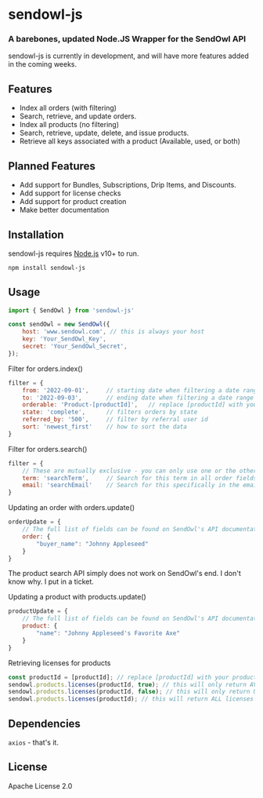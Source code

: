 # sendowl-js
### A barebones, updated Node.JS Wrapper for the SendOwl API

sendowl-js is currently in development, and will have more features added in the coming weeks.

## Features

- Index all orders (with filtering)
- Search, retrieve, and update orders.
- Index all products (no filtering)
- Search, retrieve, update, delete, and issue products.
- Retrieve all keys associated with a product (Available, used, or both)

## Planned Features

- Add support for Bundles, Subscriptions, Drip Items, and Discounts.
- Add support for license checks
- Add support for product creation
- Make better documentation

## Installation

sendowl-js requires [Node.js](https://nodejs.org/) v10+ to run.
```sh
npm install sendowl-js
```

## Usage

```js
import { SendOwl } from 'sendowl-js'

const sendOwl = new SendOwl({
    host: 'www.sendowl.com', // this is always your host
    key: 'Your_SendOwl_Key',
    secret: 'Your_SendOwl_Secret',
});
```

Filter for orders.index()
```js
filter = {
    from: '2022-09-01',     // starting date when filtering a date range
    to: '2022-09-03',       // ending date when filtering a date range
    orderable: 'Product-[productId]',   // replace [productId] with your product's ID to filter by product
    state: 'complete',      // filters orders by state
    referred_by: '500',     // filter by referral user id
    sort: 'newest_first'    // how to sort the data
}
```

Filter for orders.search()
```js
filter = {
    // These are mutually exclusive - you can only use one or the other, not both.
    term: 'searchTerm',     // Search for this term in all order fields
    email: 'searchEmail'    // Search for this specifically in the email field.
}
```

Updating an order with orders.update()
```js
orderUpdate = {
    // The full list of fields can be found on SendOwl's API documentation.
    order: {
        "buyer_name": "Johnny Appleseed"
    }
}
```

The product search API simply does not work on SendOwl's end. I don't know why. I put in a ticket.

Updating a product with products.update()
```js
productUpdate = {
    // The full list of fields can be found on SendOwl's API documentation.
    product: {
        "name": "Johnny Appleseed's Favorite Axe"
    }
}
```

Retrieving licenses for products
```js
const productId = [productId]; // replace [productId] with your product ID
sendowl.products.licenses(productId, true); // this will only return AVAILABLE licenses
sendowl.products.licenses(productId, false); // this will only return USED licenses
sendowl.products.licenses(productId); // this will return ALL licenses
```
## Dependencies

`axios` - that's it.

## License

Apache License 2.0